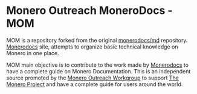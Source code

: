 # Monero Outreach MoneroDocs - MOM

MOM is a repository forked from the original [monerodocs/md](https://github.com/monerodocs/md.git) repository. [Monerodocs](https://monerodocs.org/) site, attempts to organize basic technical knowledge on Monero in one place.

MOM main objective is to contribute to the work made by [Monerodocs](https://monerodocs.org/) to have a complete guide on Monero Documentation. This is an independent source promoted by the [Monero Outreach Workgroup](https://www.monerooutreach.org/) to support [The Monero Project](https://github.com/monero-project) and have a complete guide for users around the world.

